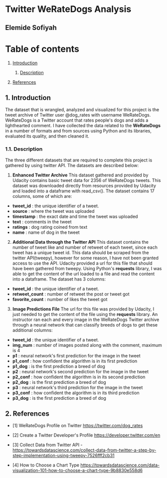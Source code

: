 # Twitter WeRateDogs Analysis
## Elemide Sofiyah


# Table of contents
1. [Introduction](#introduction)
    1. [Description](#description)
    

2. [References](#references)

## 1. Introduction <a name="introduction"></a>
The dataset that is wrangled, analyzed and visualized for this project  is the tweet archive of Twitter user @dog_rates with username WeRateDogs. WeRateDogs is a Twitter account that rates people's dogs and adds a lighthearted comment.
I have collected the data related to the **WeRateDogs** in a number of formats and from sources using Python and its libraries, evaluated its quality, and then cleaned it.

### 1.1. Description <a name="description"></a>
The three different datasets that are required to complete this project is gathered by using twitter API. The datasets are described below:
1. **Enhanced Twitter Archive**
This dataset gathered and provided by Udacity contains basic tweet data for 2356 of WeRateDogs tweets. This dataset was downloaded directly from resources provided by Udacity and loaded into a dataframe with read_csv(). The dataset contains 17 columns, some of which are:
- **tweet_id** : the unique identifier of a tweet.
- **source** : where the tweet was uploaded
- **timestamp** : the exact date and time the tweet was uploaded
- **text** : comments in the tweet
- **ratings** : dog rating coined from text
- **name** : name of dog in the tweet

2. **Additional Data through the Twitter API**
This dataset contains the number of tweet like and number of retweet of each tweet, since each tweet has a unique tweet id. This data should be scraped from the twitter API(tweepy), however for some reason, I have not been granted access to use the API. Udacity provided a url for this file that should have been gathered from tweepy. Using Python's **requests** library, I was able to get the content of the url loaded to a file and read the content into a dataframe. The dataset has 3 columns:
- **tweet_id** : the unique identifier of a tweet.
- **retweet_count** : number of retweet the post or tweet got
- **favorite_count** : number of likes the tweet got

3. **Image Predictions File**
The url for this file was provided by Udacity, I just needed to get the content of the file using the **requests** library. An instructor ran each and every image in the WeRateDogs Twitter archive through a neural network that can classify breeds of dogs to get these additional columns: 
- **tweet_id** : the unique identifier of a tweet.
- **img_num** : number of images posted along with the comment, maximum is 4
- **p1** : neural network's first prediction for the image in the tweet
- **p1_conf** : how confident the algorithm is in its first prediction
- **p1_dog** : is the first prediction a breed of dog
- **p2** : neural network's second prediction for the image in the tweet
- **p2_conf** : how confident the algorithm is in its second prediction
- **p2_dog** : is the first prediction a breed of dog
- **p3** : neural network's third prediction for the image in the tweet
- **p3_conf** : how confident the algorithm is in its third prediction
- **p3_dog** : is the first prediction a breed of dog
   

## 2. References <a name="references"></a>
- [1]  WeRateDogs Profile on Twitter
https://twitter.com/dog_rates

- [2] Create a Twitter Developer's Profile
https://developer.twitter.com/en

- [3] Collect Data from Twitter API
-https://towardsdatascience.com/collect-data-from-twitter-a-step-by-step-implementation-using-tweepy-7526fff2cb31 

- [4] How to Choose a Chart Type
https://towardsdatascience.com/data-visualization-101-how-to-choose-a-chart-type-9b8830e558d6
